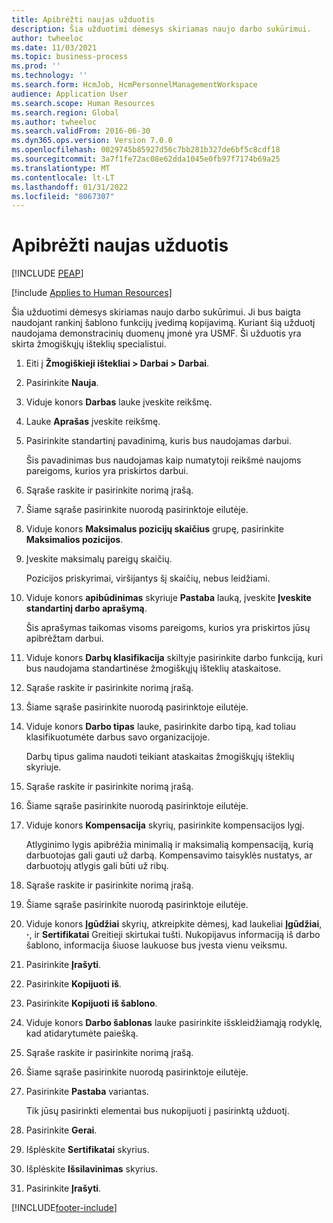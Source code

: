 ```yaml
---
title: Apibrėžti naujas užduotis
description: Šia užduotimi dėmesys skiriamas naujo darbo sukūrimui.
author: twheeloc
ms.date: 11/03/2021
ms.topic: business-process
ms.prod: ''
ms.technology: ''
ms.search.form: HcmJob, HcmPersonnelManagementWorkspace
audience: Application User
ms.search.scope: Human Resources
ms.search.region: Global
ms.author: twheeloc
ms.search.validFrom: 2016-06-30
ms.dyn365.ops.version: Version 7.0.0
ms.openlocfilehash: 0029745b85927d56c7bb281b327de6bf5c8cdf18
ms.sourcegitcommit: 3a7f1fe72ac08e62dda1045e0fb97f7174b69a25
ms.translationtype: MT
ms.contentlocale: lt-LT
ms.lasthandoff: 01/31/2022
ms.locfileid: "8067307"
---
```

# <a name="define-new-jobs"></a>Apibrėžti naujas užduotis


[!INCLUDE [PEAP](../includes/peap-1.md)]

[!include [Applies to Human Resources](../includes/applies-to-hr.md)]



Šia užduotimi dėmesys skiriamas naujo darbo sukūrimui. Ji bus baigta naudojant rankinį šablono funkcijų įvedimą kopijavimą. Kuriant šią užduotį naudojama demonstracinių duomenų įmonė yra USMF. Ši užduotis yra skirta žmogiškųjų išteklių specialistui.

1. Eiti į **Žmogiškieji ištekliai \> Darbai \> Darbai**.
2. Pasirinkite **Nauja**.
3. Viduje konors **Darbas** lauke įveskite reikšmę.
4. Lauke **Aprašas** įveskite reikšmę.
5. Pasirinkite standartinį pavadinimą, kuris bus naudojamas darbui.

    Šis pavadinimas bus naudojamas kaip numatytoji reikšmė naujoms pareigoms, kurios yra priskirtos darbui.

6. Sąraše raskite ir pasirinkite norimą įrašą.
7. Šiame sąraše pasirinkite nuorodą pasirinktoje eilutėje.
8. Viduje konors **Maksimalus pozicijų skaičius** grupę, pasirinkite **Maksimalios pozicijos**.
9. Įveskite maksimalų pareigų skaičių. 

    Pozicijos priskyrimai, viršijantys šį skaičių, nebus leidžiami.

10. Viduje konors **apibūdinimas** skyriuje **Pastaba** lauką, įveskite **Įveskite standartinį darbo aprašymą**.

    Šis aprašymas taikomas visoms pareigoms, kurios yra priskirtos jūsų apibrėžtam darbui.

11. Viduje konors **Darbų klasifikacija** skiltyje pasirinkite darbo funkciją, kuri bus naudojama standartinėse žmogiškųjų išteklių ataskaitose.
12. Sąraše raskite ir pasirinkite norimą įrašą.
13. Šiame sąraše pasirinkite nuorodą pasirinktoje eilutėje.
14. Viduje konors **Darbo tipas** lauke, pasirinkite darbo tipą, kad toliau klasifikuotumėte darbus savo organizacijoje.

    Darbų tipus galima naudoti teikiant ataskaitas žmogiškųjų išteklių skyriuje.

15. Sąraše raskite ir pasirinkite norimą įrašą.
16. Šiame sąraše pasirinkite nuorodą pasirinktoje eilutėje.
17. Viduje konors **Kompensacija** skyrių, pasirinkite kompensacijos lygį.

    Atlyginimo lygis apibrėžia minimalią ir maksimalią kompensaciją, kurią darbuotojas gali gauti už darbą. Kompensavimo taisyklės nustatys, ar darbuotojų atlygis gali būti už ribų.

18. Sąraše raskite ir pasirinkite norimą įrašą.
19. Šiame sąraše pasirinkite nuorodą pasirinktoje eilutėje.
20. Viduje konors **Įgūdžiai** skyrių, atkreipkite dėmesį, kad laukeliai **Įgūdžiai**, **·**, ir **Sertifikatai** Greitieji skirtukai tušti. Nukopijavus informaciją iš darbo šablono, informacija šiuose laukuose bus įvesta vienu veiksmu.
21. Pasirinkite **Įrašyti**.
22. Pasirinkite **Kopijuoti iš**.
23. Pasirinkite **Kopijuoti iš šablono**.
24. Viduje konors **Darbo šablonas** lauke pasirinkite išskleidžiamąją rodyklę, kad atidarytumėte paiešką.
25. Sąraše raskite ir pasirinkite norimą įrašą.
26. Šiame sąraše pasirinkite nuorodą pasirinktoje eilutėje.
27. Pasirinkite **Pastaba** variantas.

    Tik jūsų pasirinkti elementai bus nukopijuoti į pasirinktą užduotį.

28. Pasirinkite **Gerai**.
29. Išplėskite **Sertifikatai** skyrius.
30. Išplėskite **Išsilavinimas** skyrius.
31. Pasirinkite **Įrašyti**.

[!INCLUDE[footer-include](../includes/footer-banner.md)]
